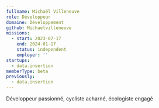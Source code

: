 ```yaml
---
fullname: Michaël Villeneuve
role: Développeur
domaine: Développement
github: Michaelvilleneuve
missions:
  - start: 2023-07-17
    end: 2024-01-17
    status: independent
    employer: ''
startups:
  - data.insertion
memberType: beta
previously:
  - data.insertion
---
```


Développeur passionné, cycliste acharné, écologiste engagé
